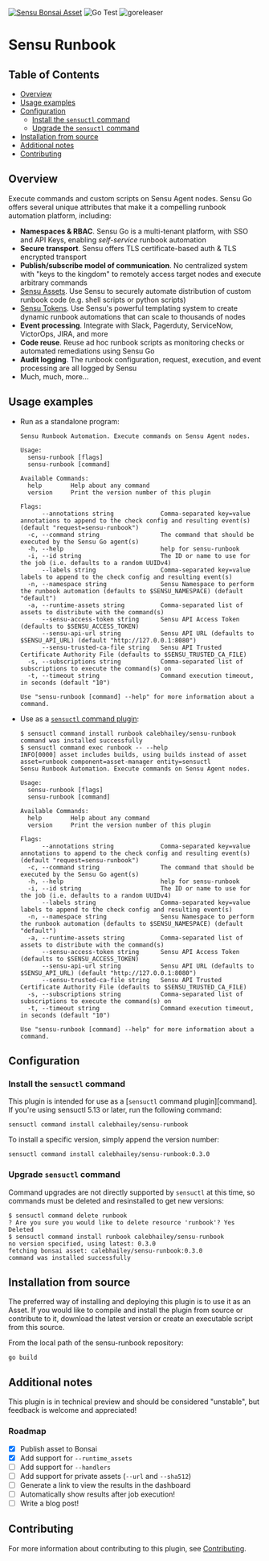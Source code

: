 [![Sensu Bonsai Asset](https://img.shields.io/badge/Bonsai-Download%20Me-brightgreen.svg?colorB=89C967&logo=sensu)](https://bonsai.sensu.io/assets/calebhailey/sensu-runbook)
![Go Test](https://github.com/calebhailey/sensu-runbook/workflows/Go%20Test/badge.svg)
![goreleaser](https://github.com/calebhailey/sensu-runbook/workflows/goreleaser/badge.svg)

# Sensu Runbook

## Table of Contents

- [Overview](#overview)
- [Usage examples](#usage-examples)
- [Configuration](#configuration)
  - [Install the `sensuctl` command](#install-the-sensuctl-command)
  - [Upgrade the `sensuctl` command](#upgrade-the-sensuctl-command)
- [Installation from source](#installation-from-source)
- [Additional notes](#additional-notes)
- [Contributing](#contributing)

## Overview

Execute commands and custom scripts on Sensu Agent nodes. Sensu Go offers several unique attributes that make it a compelling runbook automation platform, including:

- **Namespaces & RBAC**. Sensu Go is a multi-tenant platform, with SSO and API
  Keys, enabling _self-service_ runbook automation
- **Secure transport**. Sensu offers TLS certificate-based auth & TLS encrypted
  transport
- **Publish/subscribe model of communication**. No centralized system with "keys to
  the kingdom" to remotely access target nodes and execute arbitrary commands
- [Sensu Assets][assets]. Use Sensu to securely automate distribution of custom
  runbook code (e.g. shell scripts or python scripts)
- [Sensu Tokens][tokens]. Use Sensu's powerful templating system to create dynamic
  runbook automations that can scale to thousands of nodes
- **Event processing**. Integrate with Slack, Pagerduty, ServiceNow, VictorOps,
  JIRA, and more
- **Code reuse**. Reuse ad hoc runbook scripts as monitoring checks or automated
  remediations using Sensu Go
- **Audit logging**. The runbook configuration, request, execution, and event
  processing are all logged by Sensu
- Much, much, more...

[assets]: https://docs.sensu.io/sensu-go/latest/reference/assets/
[tokens]: https://docs.sensu.io/sensu-go/latest/reference/tokens/

## Usage examples

* Run as a standalone program:

  ```
  Sensu Runbook Automation. Execute commands on Sensu Agent nodes.

  Usage:
    sensu-runbook [flags]
    sensu-runbook [command]

  Available Commands:
    help        Help about any command
    version     Print the version number of this plugin

  Flags:
        --annotations string             Comma-separated key=value annotations to append to the check config and resulting event(s) (default "request=sensu-runbook")
    -c, --command string                 The command that should be executed by the Sensu Go agent(s)
    -h, --help                           help for sensu-runbook
    -i, --id string                      The ID or name to use for the job (i.e. defaults to a random UUIDv4)
        --labels string                  Comma-separated key=value labels to append to the check config and resulting event(s)
    -n, --namespace string               Sensu Namespace to perform the runbook automation (defaults to $SENSU_NAMESPACE) (default "default")
    -a, --runtime-assets string          Comma-separated list of assets to distribute with the command(s)
        --sensu-access-token string      Sensu API Access Token (defaults to $SENSU_ACCESS_TOKEN)
        --sensu-api-url string           Sensu API URL (defaults to $SENSU_API_URL) (default "http://127.0.0.1:8080")
        --sensu-trusted-ca-file string   Sensu API Trusted Certificate Authority File (defaults to $SENSU_TRUSTED_CA_FILE)
    -s, --subscriptions string           Comma-separated list of subscriptions to execute the command(s) on
    -t, --timeout string                 Command execution timeout, in seconds (default "10")

  Use "sensu-runbook [command] --help" for more information about a command.
  ```

* Use as a [`sensuctl` command plugin][plugin]:

  ```
  $ sensuctl command install runbook calebhailey/sensu-runbook
  command was installed successfully
  $ sensuctl command exec runbook -- --help
  INFO[0000] asset includes builds, using builds instead of asset  asset=runbook component=asset-manager entity=sensuctl
  Sensu Runbook Automation. Execute commands on Sensu Agent nodes.

  Usage:
    sensu-runbook [flags]
    sensu-runbook [command]

  Available Commands:
    help        Help about any command
    version     Print the version number of this plugin

  Flags:
        --annotations string             Comma-separated key=value annotations to append to the check config and resulting event(s) (default "request=sensu-runbook")
    -c, --command string                 The command that should be executed by the Sensu Go agent(s)
    -h, --help                           help for sensu-runbook
    -i, --id string                      The ID or name to use for the job (i.e. defaults to a random UUIDv4)
        --labels string                  Comma-separated key=value labels to append to the check config and resulting event(s)
    -n, --namespace string               Sensu Namespace to perform the runbook automation (defaults to $SENSU_NAMESPACE) (default "default")
    -a, --runtime-assets string          Comma-separated list of assets to distribute with the command(s)
        --sensu-access-token string      Sensu API Access Token (defaults to $SENSU_ACCESS_TOKEN)
        --sensu-api-url string           Sensu API URL (defaults to $SENSU_API_URL) (default "http://127.0.0.1:8080")
        --sensu-trusted-ca-file string   Sensu API Trusted Certificate Authority File (defaults to $SENSU_TRUSTED_CA_FILE)
    -s, --subscriptions string           Comma-separated list of subscriptions to execute the command(s) on
    -t, --timeout string                 Command execution timeout, in seconds (default "10")

  Use "sensu-runbook [command] --help" for more information about a command.
  ```

  [plugin]: https://docs.sensu.io/sensu-go/latest/sensuctl/reference/#extend-sensuctl-with-commands

## Configuration

### Install the `sensuctl` command

This plugin is intended for use as a [`sensuctl` command plugin][command]. If
you're using sensuctl 5.13 or later, run the following command:

```
sensuctl command install calebhailey/sensu-runbook
```

To install a specific version, simply append the version number:

```
sensuctl command install calebhailey/sensu-runbook:0.3.0
```

### Upgrade `sensuctl` command

Command upgrades are not directly supported by `sensuctl` at this time, so commands must be deleted and resinstalled to get new versions:

```
$ sensuctl command delete runbook
? Are you sure you would like to delete resource 'runbook'? Yes
Deleted
$ sensuctl command install runbook calebhailey/sensu-runbook
no version specified, using latest: 0.3.0
fetching bonsai asset: calebhailey/sensu-runbook:0.3.0
command was installed successfully
```

## Installation from source

The preferred way of installing and deploying this plugin is to use it as an Asset. If you would
like to compile and install the plugin from source or contribute to it, download the latest version
or create an executable script from this source.

From the local path of the sensu-runbook repository:

```
go build
```

## Additional notes

This plugin is in technical preview and should be considered "unstable", but
feedback is welcome and appreciated!

### Roadmap

- [x] Publish asset to Bonsai
- [x] Add support for `--runtime_assets`
- [ ] Add support for `--handlers`
- [ ] Add support for private assets (`--url` and `--sha512`)
- [ ] Generate a link to view the results in the dashboard
- [ ] Automatically show results after job execution!
- [ ] Write a blog post!

## Contributing

For more information about contributing to this plugin, see [Contributing][1].

[1]: https://github.com/sensu/sensu-go/blob/master/CONTRIBUTING.md
[2]: https://github.com/sensu-community/sensu-plugin-sdk
[3]: https://github.com/sensu-plugins/community/blob/master/PLUGIN_STYLEGUIDE.md
[4]: https://github.com/sensu-community/check-plugin-template/blob/master/.github/workflows/release.yml
[5]: https://github.com/sensu-community/check-plugin-template/actions
[6]: https://docs.sensu.io/sensu-go/latest/reference/checks/
[7]: https://github.com/sensu-community/check-plugin-template/blob/master/main.go
[8]: https://bonsai.sensu.io/
[9]: https://github.com/sensu-community/sensu-plugin-tool
[10]: https://docs.sensu.io/sensu-go/latest/reference/assets/
